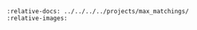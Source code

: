 ```{include} ../../../../projects/max_matchings/README.md
:relative-docs: ../../../../projects/max_matchings/
:relative-images:
```
